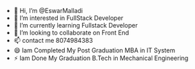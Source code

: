 - 👋 Hi, I’m @EswarMalladi
- 👀 I’m interested in FullStack Developer
- 🌱 I’m currently learning Fullstack Developer 
- 💞️ I’m looking to collaborate on Front End 
- 📫 contact me 8074984383
- 😄 Iam Completed My Post Graduation MBA in IT System 
- ⚡ Iam Done My Graduation B.Tech in Mechanical Engineering 

<!---
EswarMalladi/EswarMalladi is a ✨ special ✨ repository because its `README.md` (this file) appears on your GitHub profile.
You can click the Preview link to take a look at your changes.
--->
